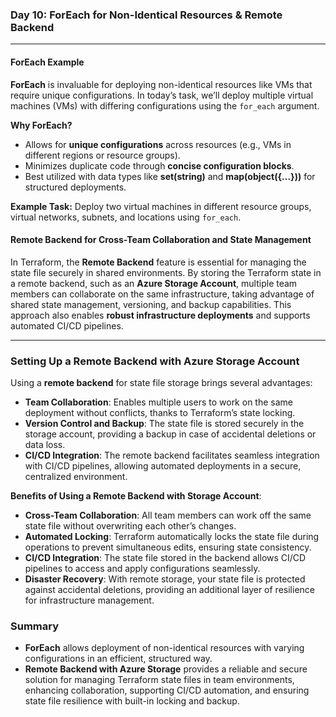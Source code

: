 
### Day 10: ForEach for Non-Identical Resources & Remote Backend

---

#### ForEach Example

**ForEach** is invaluable for deploying non-identical resources like VMs that require unique configurations. In today’s task, we’ll deploy multiple virtual machines (VMs) with differing configurations using the `for_each` argument.

**Why ForEach?**
- Allows for **unique configurations** across resources (e.g., VMs in different regions or resource groups).
- Minimizes duplicate code through **concise configuration blocks**.
- Best utilized with data types like **set(string)** and **map(object({...}))** for structured deployments.

**Example Task:** Deploy two virtual machines in different resource groups, virtual networks, subnets, and locations using `for_each`.

#### Remote Backend for Cross-Team Collaboration and State Management

In Terraform, the **Remote Backend** feature is essential for managing the state file securely in shared environments. By storing the Terraform state in a remote backend, such as an **Azure Storage Account**, multiple team members can collaborate on the same infrastructure, taking advantage of shared state management, versioning, and backup capabilities. This approach also enables **robust infrastructure deployments** and supports automated CI/CD pipelines.

---

### Setting Up a Remote Backend with Azure Storage Account

Using a **remote backend** for state file storage brings several advantages:
- **Team Collaboration**: Enables multiple users to work on the same deployment without conflicts, thanks to Terraform’s state locking.
- **Version Control and Backup**: The state file is stored securely in the storage account, providing a backup in case of accidental deletions or data loss.
- **CI/CD Integration**: The remote backend facilitates seamless integration with CI/CD pipelines, allowing automated deployments in a secure, centralized environment.


 **Benefits of Using a Remote Backend with Storage Account**:
   - **Cross-Team Collaboration**: All team members can work off the same state file without overwriting each other’s changes.
   - **Automated Locking**: Terraform automatically locks the state file during operations to prevent simultaneous edits, ensuring state consistency.
   - **CI/CD Integration**: The state file stored in the backend allows CI/CD pipelines to access and apply configurations seamlessly.
   - **Disaster Recovery**: With remote storage, your state file is protected against accidental deletions, providing an additional layer of resilience for infrastructure management.

### Summary

- **ForEach** allows deployment of non-identical resources with varying configurations in an efficient, structured way.
- **Remote Backend with Azure Storage** provides a reliable and secure solution for managing Terraform state files in team environments, enhancing collaboration, supporting CI/CD automation, and ensuring state file resilience with built-in locking and backup.
